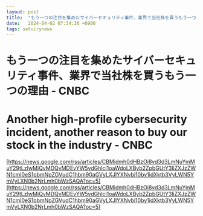 ```yaml
---
layout: post
title:  "もう一つの注目を集めたサイバーセキュリティ事件、業界で当社株を買うもう一つの理由 - CNBC"
date:   2024-04-02 07:34:36 +0900
tags: setuirynews 
---
```


# もう一つの注目を集めたサイバーセキュリティ事件、業界で当社株を買うもう一つの理由 - CNBC



# Another high-profile cybersecurity incident, another reason to buy our stock in the industry - CNBC

[https://news.google.com/rss/articles/CBMidmh0dHBzOi8vd3d3LmNuYmMuY29tLzIwMjQvMDQvMDEvYW5vdGhlci1oaWdoLXByb2ZpbGUtY3liZXJzZWN1cml0eS1pbmNpZGVudC1hbm90aGVyLXJlYXNvbi10by1idXktb3VyLWN5YmVyLXN0b2NrLmh0bWzSAQA?oc=5](https://news.google.com/rss/articles/CBMidmh0dHBzOi8vd3d3LmNuYmMuY29tLzIwMjQvMDQvMDEvYW5vdGhlci1oaWdoLXByb2ZpbGUtY3liZXJzZWN1cml0eS1pbmNpZGVudC1hbm90aGVyLXJlYXNvbi10by1idXktb3VyLWN5YmVyLXN0b2NrLmh0bWzSAQA?oc=5)

